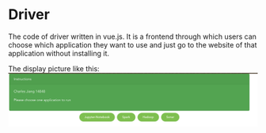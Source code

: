 # Driver

The code of driver written in vue.js. It is a frontend through which users can choose which application they want to use and just go to the website of that application without installing it.

The display picture like this:
![image](https://github.com/Charles-JZH/final-project-for-option-1/blob/main/driver/driver/display-image.png)
